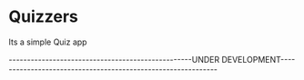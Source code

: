 # Quizzers
Its a simple Quiz app

--------------------------------------------------UNDER DEVELOPMENT-------------------------------------------------------------
